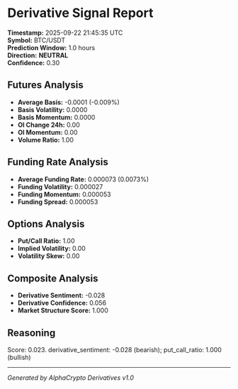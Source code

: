 # Derivative Signal Report

**Timestamp:** 2025-09-22 21:45:35 UTC  
**Symbol:** BTC/USDT  
**Prediction Window:** 1.0 hours  
**Direction:** **NEUTRAL**  
**Confidence:** 0.30

## Futures Analysis
- **Average Basis:** -0.0001 (-0.009%)
- **Basis Volatility:** 0.0000
- **Basis Momentum:** 0.0000
- **OI Change 24h:** 0.00
- **OI Momentum:** 0.00
- **Volume Ratio:** 1.00

## Funding Rate Analysis
- **Average Funding Rate:** 0.000073 (0.0073%)
- **Funding Volatility:** 0.000027
- **Funding Momentum:** 0.000053
- **Funding Spread:** 0.000053

## Options Analysis
- **Put/Call Ratio:** 1.00
- **Implied Volatility:** 0.00
- **Volatility Skew:** 0.00

## Composite Analysis
- **Derivative Sentiment:** -0.028
- **Derivative Confidence:** 0.056
- **Market Structure Score:** 1.000

## Reasoning
Score: 0.023. derivative_sentiment: -0.028 (bearish); put_call_ratio: 1.000 (bullish)

---
*Generated by AlphaCrypto Derivatives v1.0*
